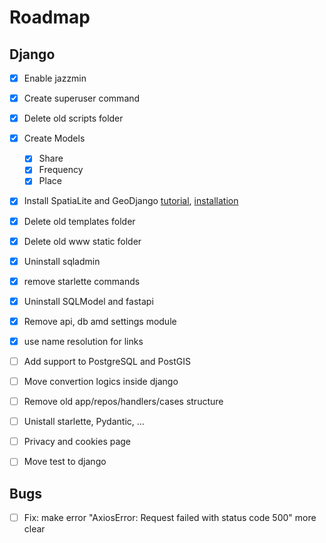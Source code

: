 # Roadmap

## Django
- [x] Enable jazzmin
- [x] Create superuser command
- [x] Delete old scripts folder
- [x] Create Models
  - [x] Share
  - [x] Frequency
  - [x] Place
- [x] Install SpatiaLite and GeoDjango 
  [tutorial](https://docs.djangoproject.com/en/4.1/ref/contrib/gis/tutorial/), [installation](https://docs.djangoproject.com/en/4.1/ref/contrib/gis/install/)
- [x] Delete old templates folder
- [x] Delete old www static folder
- [x] Uninstall sqladmin
- [x] remove starlette commands
- [x] Uninstall SQLModel and fastapi
- [x] Remove api, db amd settings module
- [x] use name resolution for links

- [ ] Add support to PostgreSQL and PostGIS
- [ ] Move convertion logics inside django
- [ ] Remove old app/repos/handlers/cases structure
- [ ] Unistall starlette, Pydantic, ...

- [ ] Privacy and cookies page
- [ ] Move test to django 


## Bugs
- [ ] Fix: make error "AxiosError: Request failed with status code 500" more clear